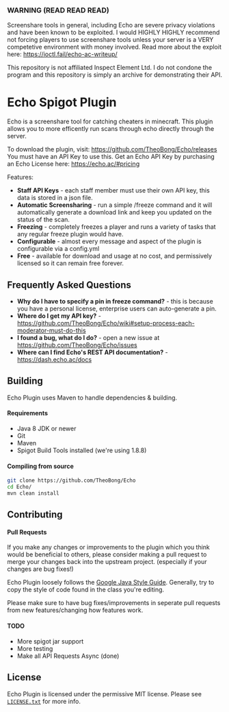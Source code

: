 ### WARNING (READ READ READ)
Screenshare tools in general, including Echo are severe privacy violations and have been known to be exploited. I would HIGHLY HIGHLY recommend not forcing players to use screenshare tools unless your server is a VERY competetive environment with money involved. Read more about the exploit here: https://ioctl.fail/echo-ac-writeup/

This repository is not affiliated Inspect Element Ltd. I do not condone the program and this repository is simply an archive for demonstrating their API.

# Echo Spigot Plugin
Echo is a screenshare tool for catching cheaters in minecraft. This plugin allows you to more efficently run scans through echo directly through the server.

To download the plugin, visit: https://github.com/TheoBong/Echo/releases
You must have an API Key to use this. Get an Echo API Key by purchasing an Echo License here: https://echo.ac/#pricing

Features:
* **Staff API Keys** - each staff member must use their own API key, this data is stored in a json file.
* **Automatic Screensharing** - run a simple /freeze command and it will automatically generate a download link and keep you updated on the status of the scan.
* **Freezing** - completely freezes a player and runs a variety of tasks that any regular freeze plugin would have.
* **Configurable** - almost every message and aspect of the plugin is configurable via a config.yml
* **Free** - available for download and usage at no cost, and permissively licensed so it can remain free forever.

## Frequently Asked Questions
* **Why do I have to specify a pin in freeze command?** - this is because you have a personal license, enterprise users can auto-generate a pin.
* **Where do I get my API key?** - https://github.com/TheoBong/Echo/wiki#setup-process-each-moderator-must-do-this
* **I found a bug, what do I do?** - open a new issue at https://github.com/TheoBong/Echo/issues
* **Where can I find Echo's REST API documentation?** - https://dash.echo.ac/docs


## Building
Echo Plugin uses Maven to handle dependencies & building.

#### Requirements
* Java 8 JDK or newer
* Git
* Maven
* Spigot Build Tools installed (we're using 1.8.8)

#### Compiling from source
```sh
git clone https://github.com/TheoBong/Echo
cd Echo/
mvn clean install
```

## Contributing
#### Pull Requests
If you make any changes or improvements to the plugin which you think would be beneficial to others, please consider making a pull request to merge your changes back into the upstream project. (especially if your changes are bug fixes!)

Echo Plugin loosely follows the [Google Java Style Guide](https://google.github.io/styleguide/javaguide.html). Generally, try to copy the style of code found in the class you're editing. 

Please make sure to have bug fixes/improvements in seperate pull requests from new features/changing how features work.

#### TODO
* More spigot jar support
* More testing
* Make all API Requests Async (done)

## License
Echo Plugin is licensed under the permissive MIT license. Please see [`LICENSE.txt`](https://github.com/TheoBong/Echo/blob/master/LICENSE.txt) for more info.
